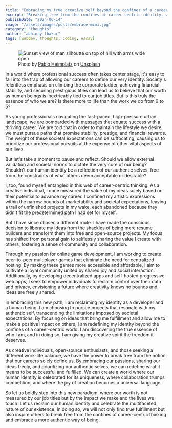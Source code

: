 ```yaml
---
title: "Embracing my true creative self beyond the confines of a career-defined identity"
excerpt: "Breaking free from the confines of career-centric identity, we can redefine the essence of our existence by embracing our authentic selves and pursuing our passions."
publishDate: "2024-06-14"
image: "/assets/images/posts/embrace-mini.jpg"
category: "thoughts"
author: "abhinay thakur"
tags: [webdev, thoughts, coding, essay]
---
```


<figure class="text-center text-xs -mx-32">
  <img src="/assets/images/posts/embrace.jpg" alt="Sunset view of man silhoutte on top of hill with arms wide open" />
  <figcaption>
  Photo by <a target="_blank" href="https://unsplash.com/@pabloheimplatz?utm_content=creditCopyText&utm_medium=referral&utm_source=unsplash">Pablo Heimplatz</a> on <a target="_blank" href="https://unsplash.com/photos/person-standing-on-hill-EAvS-4KnGrk?utm_content=creditCopyText&utm_medium=referral&utm_source=unsplash">Unsplash</a>
</figure>

<p class="first-letter:text-5xl first-letter:font-medium">
In a world where professional success often takes center stage, it's easy to fall into the trap of allowing our careers to define our very identity. Society's relentless emphasis on climbing the corporate ladder, achieving financial stability, and securing prestigious titles can lead us to believe that our worth as human beings is inextricably tied to our job titles. But is this truly the essence of who we are? Is there more to life than the work we do from 9 to 5?
</p>

As young professionals navigating the fast-paced, high-pressure urban landscape, we are bombarded with messages that equate success with a thriving career. We are told that in order to maintain the lifestyle we desire, we must pursue paths that promise stability, prestige, and financial rewards. The weight of these societal expectations can be suffocating, causing us to prioritize our professional pursuits at the expense of other vital aspects of our lives.

But let's take a moment to pause and reflect. Should we allow external validation and societal norms to dictate the very core of our being? Shouldn't our human identity be a reflection of our authentic selves, free from the constraints of what others deem acceptable or desirable?

I, too, found myself entangled in this web of career-centric thinking. As a creative individual, I once measured the value of my ideas solely based on their potential to advance my career. I confined my artistic expressions within the narrow bounds of marketability and societal expectations, leaving a trail of unfinished projects in my wake, each abandoned because they didn't fit the predetermined path I had set for myself.

But I have since chosen a different route. I have made the conscious decision to liberate my ideas from the shackles of being mere resume builders and transform them into free and open-source projects. My focus has shifted from personal gain to selflessly sharing the value I create with others, fostering a sense of community and collaboration.

Through my passion for online game development, I am working to create peer-to-peer multiplayer games that eliminate the need for centralized hosting. By making these games more accessible and affordable, I aim to cultivate a loyal community united by shared joy and social interaction. Additionally, by developing decentralized apps and self-hosted progressive web apps, I seek to empower individuals to reclaim control over their data and privacy, envisioning a future where creativity knows no bounds and ideas are freely shared.

In embracing this new path, I am reclaiming my identity as a developer and a human being. I am choosing to pursue projects that resonate with my authentic self, transcending the limitations imposed by societal expectations. By focusing on ideas that bring me fulfillment and allow me to make a positive impact on others, I am redefining my identity beyond the confines of a career-centric world. I am discovering the true essence of who I am, and in doing so, I am giving my creative spirit the freedom it deserves.

As creative individuals, open-source enthusiasts, and those seeking a different work-life balance, we have the power to break free from the notion that our careers solely define us. By embracing our passions, sharing our ideas freely, and prioritizing our authentic selves, we can redefine what it means to be successful and fulfilled. We can create a world where our human identity is celebrated for its uniqueness, where collaboration trumps competition, and where the joy of creation becomes a universal language.

So let us boldly step into this new paradigm, where our worth is not measured by our job titles but by the impact we make and the lives we touch. Let us reclaim our human identity and celebrate the multifaceted nature of our existence. In doing so, we will not only find true fulfillment but also inspire others to break free from the confines of career-centric thinking and embrace a more authentic way of being.
